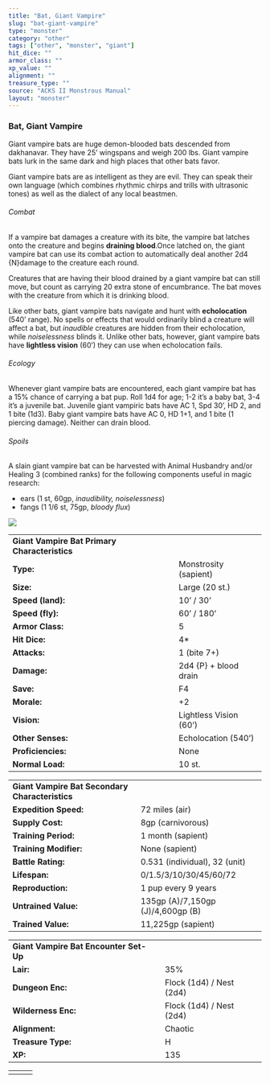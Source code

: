 ```yaml
---
title: "Bat, Giant Vampire"
slug: "bat-giant-vampire"
type: "monster"
category: "other"
tags: ["other", "monster", "giant"]
hit_dice: ""
armor_class: ""
xp_value: ""
alignment: ""
treasure_type: ""
source: "ACKS II Monstrous Manual"
layout: "monster"
---
```


### Bat, Giant Vampire

Giant vampire bats are huge demon-blooded bats descended from dakhanavar. They have 25’ wingspans
and weigh 200 lbs. Giant vampire bats lurk in the same dark and high places that other bats favor.

Giant vampire bats are as intelligent as they are evil. They can speak their own language (which
combines rhythmic chirps and trills with ultrasonic tones) as well as the dialect of any local
beastmen.

###### Combat

If a vampire bat damages a creature with its bite, the vampire bat latches onto the creature and
begins **draining blood**.Once latched on, the giant vampire bat can use its combat action to
automatically deal another 2d4 {N}damage to the creature each round.

Creatures that are having their blood drained by a giant vampire bat can still move, but count as
carrying 20 extra stone of encumbrance. The bat moves with the creature from which it is drinking
blood.

Like other bats, giant vampire bats navigate and hunt with **echolocation** (540’ range). No spells
or effects that would ordinarily blind a creature will affect a bat, but *inaudible* creatures are
hidden from their echolocation, while *noiselessness* blinds it. Unlike other bats, however, giant
vampire bats have **lightless vision** (60’) they can use when echolocation fails.

###### Ecology

Whenever giant vampire bats are encountered, each giant vampire bat has a 15% chance of carrying a
bat pup. Roll 1d4 for age; 1-2 it’s a baby bat, 3-4 it’s a juvenile bat. Juvenile giant vampiric
bats have AC 1, Spd 30’, HD 2, and 1 bite (1d3). Baby giant vampire bats have AC 0, HD 1+1, and 1
bite (1 piercing damage). Neither can drain blood.

###### Spoils

A slain giant vampire bat can be harvested with Animal Husbandry and/or Healing 3 (combined ranks)
for the following components useful in magic research:

* ears (1 st, 60gp, *inaudibility, noiselessness*)
* fangs (1 1/6 st, 75gp, *bloody flux*)

![](data:image/png;base64...)

|  |  |
| --- | --- |
| **Giant Vampire Bat Primary Characteristics** | |
| **Type:** | Monstrosity (sapient) |
| **Size:** | Large (20 st.) |
| **Speed (land):** | 10’ / 30’ |
| **Speed (fly):** | 60’ / 180’ |
| **Armor Class:** | 5 |
| **Hit Dice:** | 4\* |
| **Attacks:** | 1 (bite 7+) |
| **Damage:** | 2d4 {P} + blood drain |
| **Save:** | F4 |
| **Morale:** | +2 |
| **Vision:** | Lightless Vision (60’) |
| **Other Senses:** | Echolocation (540’) |
| **Proficiencies:** | None |
| **Normal Load:** | 10 st. |

|  |  |
| --- | --- |
| **Giant Vampire Bat Secondary Characteristics** | |
| **Expedition Speed:** | 72 miles (air) |
| **Supply Cost:** | 8gp (carnivorous) |
| **Training Period:** | 1 month (sapient) |
| **Training Modifier:** | None (sapient) |
| **Battle Rating:** | 0.531 (individual), 32 (unit) |
| **Lifespan:** | 0/1.5/3/10/30/45/60/72 |
| **Reproduction:** | 1 pup every 9 years |
| **Untrained Value:** | 135gp (A)/7,150gp (J)/4,600gp (B) |
| **Trained Value:** | 11,225gp (sapient) |

|  |  |
| --- | --- |
| **Giant Vampire Bat Encounter Set-Up** | |
| **Lair:** | 35% |
| **Dungeon Enc:** | Flock (1d4) / Nest (2d4) |
| **Wilderness Enc:** | Flock (1d4) / Nest (2d4) |
| **Alignment:** | Chaotic |
| **Treasure Type:** | H |
| **XP:** | 135 |

|  |  |  |
| --- | --- | --- |
|  |  |  |
